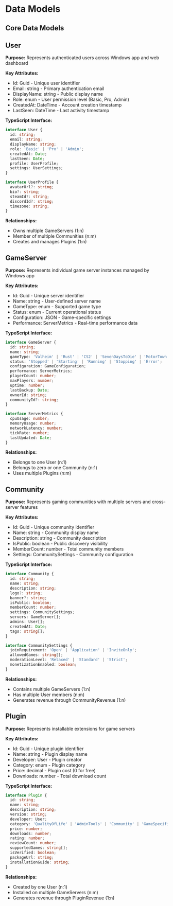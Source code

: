 # Data Models

## Core Data Models

## User

**Purpose:** Represents authenticated users across Windows app and web dashboard

**Key Attributes:**
- Id: Guid - Unique user identifier
- Email: string - Primary authentication email
- DisplayName: string - Public display name
- Role: enum - User permission level (Basic, Pro, Admin)
- CreatedAt: DateTime - Account creation timestamp
- LastSeen: DateTime - Last activity timestamp

**TypeScript Interface:**
```typescript
interface User {
  id: string;
  email: string;
  displayName: string;
  role: 'Basic' | 'Pro' | 'Admin';
  createdAt: Date;
  lastSeen: Date;
  profile: UserProfile;
  settings: UserSettings;
}

interface UserProfile {
  avatarUrl?: string;
  bio?: string;
  steamId?: string;
  discordId?: string;
  timezone: string;
}
```

**Relationships:**
- Owns multiple GameServers (1:n)
- Member of multiple Communities (n:m)
- Creates and manages Plugins (1:n)

## GameServer

**Purpose:** Represents individual game server instances managed by Windows app

**Key Attributes:**
- Id: Guid - Unique server identifier
- Name: string - User-defined server name
- GameType: enum - Supported game type
- Status: enum - Current operational status
- Configuration: JSON - Game-specific settings
- Performance: ServerMetrics - Real-time performance data

**TypeScript Interface:**
```typescript
interface GameServer {
  id: string;
  name: string;
  gameType: 'Valheim' | 'Rust' | 'CS2' | 'SevenDaysToDie' | 'MotorTown';
  status: 'Stopped' | 'Starting' | 'Running' | 'Stopping' | 'Error';
  configuration: GameConfiguration;
  performance: ServerMetrics;
  playerCount: number;
  maxPlayers: number;
  uptime: number;
  lastBackup: Date;
  ownerId: string;
  communityId?: string;
}

interface ServerMetrics {
  cpuUsage: number;
  memoryUsage: number;
  networkLatency: number;
  tickRate: number;
  lastUpdated: Date;
}
```

**Relationships:**
- Belongs to one User (n:1)
- Belongs to zero or one Community (n:1)
- Uses multiple Plugins (n:m)

## Community

**Purpose:** Represents gaming communities with multiple servers and cross-server features

**Key Attributes:**
- Id: Guid - Unique community identifier
- Name: string - Community display name
- Description: string - Community description
- IsPublic: boolean - Public discovery visibility
- MemberCount: number - Total community members
- Settings: CommunitySettings - Community configuration

**TypeScript Interface:**
```typescript
interface Community {
  id: string;
  name: string;
  description: string;
  logo?: string;
  banner?: string;
  isPublic: boolean;
  memberCount: number;
  settings: CommunitySettings;
  servers: GameServer[];
  admins: User[];
  createdAt: Date;
  tags: string[];
}

interface CommunitySettings {
  joinRequirement: 'Open' | 'Application' | 'InviteOnly';
  allowedGames: string[];
  moderationLevel: 'Relaxed' | 'Standard' | 'Strict';
  monetizationEnabled: boolean;
}
```

**Relationships:**
- Contains multiple GameServers (1:n)
- Has multiple User members (n:m)
- Generates revenue through CommunityRevenue (1:n)

## Plugin

**Purpose:** Represents installable extensions for game servers

**Key Attributes:**
- Id: Guid - Unique plugin identifier
- Name: string - Plugin display name
- Developer: User - Plugin creator
- Category: enum - Plugin category
- Price: decimal - Plugin cost (0 for free)
- Downloads: number - Total download count

**TypeScript Interface:**
```typescript
interface Plugin {
  id: string;
  name: string;
  description: string;
  version: string;
  developer: User;
  category: 'QualityOfLife' | 'AdminTools' | 'Community' | 'GameSpecific';
  price: number;
  downloads: number;
  rating: number;
  reviewCount: number;
  supportedGames: string[];
  isVerified: boolean;
  packageUrl: string;
  installationGuide: string;
}
```

**Relationships:**
- Created by one User (n:1)
- Installed on multiple GameServers (n:m)
- Generates revenue through PluginRevenue (1:n)